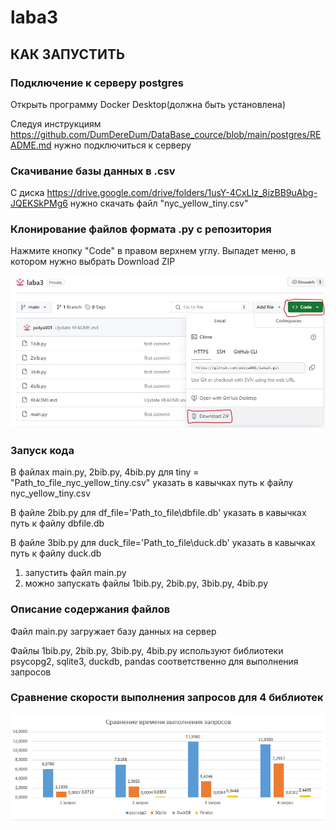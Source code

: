 # laba3
## КАК ЗАПУСТИТЬ
### Подключение к серверу postgres
Открыть программу Docker Desktop(должна быть установлена)

Следуя инструкциям https://github.com/DumDereDum/DataBase_cource/blob/main/postgres/README.md нужно подключиться к серверу
### Скачивание базы данных в .csv 
С диска https://drive.google.com/drive/folders/1usY-4CxLIz_8izBB9uAbg-JQEKSkPMg6 нужно скачать файл "nyc_yellow_tiny.csv"
### Клонирование файлов формата .py с репозитория
Нажмите кнопку "Code" в правом верхнем углу. Выпадет меню, в котором нужно выбрать Download ZIP


![](https://github.com/polya001/laba3/blob/main/howdownload.png)

### Запуск кода
В файлах main.py, 2bib.py, 4bib.py для tiny = "Path_to_file_nyc_yellow_tiny.csv"  указать в кавычках путь к файлу nyc_yellow_tiny.csv 

В файле 2bib.py для df_file='Path_to_file\\dbfile.db'  указать в кавычках путь к файлу dbfile.db

В файле 3bib.py для duck_file='Path_to_file\\duck.db'  указать в кавычках путь к файлу duck.db

1. запустить файл main.py
2. можно запускать файлы 1bib.py, 2bib.py, 3bib.py, 4bib.py

### Описание содержания файлов
Файл main.py загружает базу данных на сервер

Файлы 1bib.py, 2bib.py, 3bib.py, 4bib.py используют библиотеки psycopg2, sqlite3, duckdb, pandas соответственно для выполнения запросов

### Сравнение скорости выполнения запросов для 4 библиотек
![](https://github.com/polya001/laba3/blob/main/Сравнение.png)
